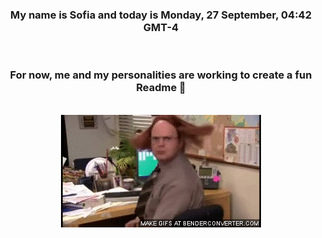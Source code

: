 


<div align="center">
<h3 >My name is Sofia and today is Monday, 27 September, 04:42 GMT-4</h3><br>
<h3 >For now, me and my personalities are working to create a fun Readme 👋
</h3><br>
<img src='img/dwight.gif' alt='working...'/>
</div>
